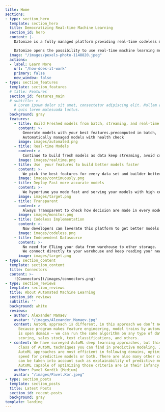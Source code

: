 ```yaml
---
title: Home
sections:
- type: section_hero
  template: section_hero
  title: Democratizing Real-time Machine Learning
  section_id: hero
  content: |-
    Datomize is a fully managed platform providing real-time codeless machine learning. It loads your datasets, trains the best learning algorithm to your needs and deploys - all in under a minute, automatically.

    Datomize opens the possibility to use real-time machine learning models for everyone with less effort at a lower cost.
  image: "/images/pexels-photo-1148820.jpeg"
  actions:
  - label: Learn More
    url: "/how-does-it-work"
    primary: false
    new_window: false
- type: section_features
  template: section_features
  # title: Features
  section_id: features_main
  # subtitle: >-
    # Lorem ipsum dolor sit amet, consectetur adipiscing elit. Nullam a metus
    # quis lorem malesuada luctus.
  background: gray
  features:
    - title: Build Freshed models from batch, streaming, and real-time data
      content: >-
        Generate models with your best features.precomputed in batch,  generated in real-time, get best model from your data.
        Automatically managed models with health check 
      image: images/automated.png
    - title: Real-time Models
      content: >-
        Continue to build fresh models as data keep streaming, avoid creating gap between your model as reality changes
      image: images/realtime.png
    - title: Use  your features to build better models faster
      content: >-
        We pick the best features for every data set and builder better model fast
      image: images/continuously.png
    - title: Deploy Fast more accurate models
      content: >-
        We hypertune you mode fast and serving your models with high confidence in act your model is always up to date and accurate
      image: images/target.png
    - title: Transparent
      content: >-
        Always Transparent to check how decision are made in every model we build. Keep tracking your goal
      image: images/monitor.png
    - title: Codeless Implementation
      content: >-
        Now developers can leverate this platform to get better models easily without background needed in data science area. The whole process is easy and friendly
      image: images/codeless.png
    - title: Independent Datasource
      content: >-
        No need for ETLing your data from warehouse to other storage.
        We connect directly to your warehouse and keep reading your new data from shelf.
      image: images/target.png
- type: section_content
  template: section_content
  title: Connectors
  content: >-
    ![Connectors](/images/connectors.png)
- type: section_reviews
  template: section_reviews
  title: About Automated Machine Learning
  section_id: reviews
  subtitle: ''
  background: white
  reviews:
  - author: Alexander Mamaev
    avatar: "/images/Alexander_Mamaev.jpg"
    content: AutoML approach is different, in this approach we don’t need a human.
      Because program makes feature engineering, model trains by automate. AutoML
      is open domain — we can run the same algorithm on any type of data like credit
      scoring, sales stock, text classifications, and others.
  - content: We have surveyed AutoML deep learning approaches, but this is just one
      class of AutoML techniques you can find in predictive modeling. In general,
      AutoML approaches are most efficient in following domains, optimizing performance,
      speed for predictive models or both. There are also many other criteria that
      can be taken into account such as explainability of predictive models, however
      AutoML capable of optimizing those criteria are in their infancy.
    author: Pavel Kordík (Medium)
    avatar: "/images/Pavel.Kor.jpeg"
- type: section_posts
  template: section_posts
  title: Latest Posts
  section_id: recent-posts
  background: gray
template: landing
---
```

